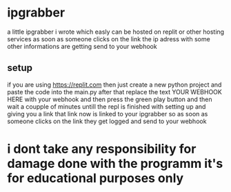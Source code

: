 # ipgrabber

a little ipgrabber i wrote which easly can be hosted on replit or other hosting services as soon as someone clicks on the link the ip adress with some other informations are getting send to your webhook 

## setup
if you are using https://replit.com then just create a new python project and paste the code into the main.py after that replace the text YOUR WEBHOOK HERE with your webhook and then press the green play button and then wait a coupple of minutes untill the repl is finished with setting up and giving you a link that link now is linked to your ipgrabber so as soon as someone clicks on the link they get logged and send to your webhook

# i dont take any responsibility for damage done with the programm it's for educational purposes only 
